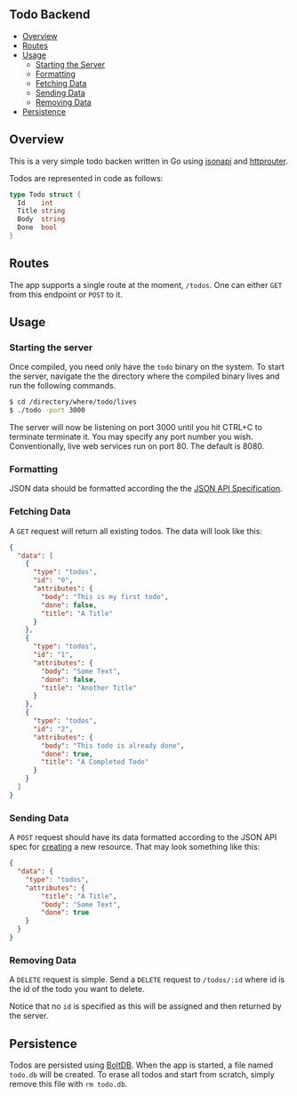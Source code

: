 Todo Backend
----

- [Overview](#overview)
- [Routes](#routes)
- [Usage](#usage)
  - [Starting the Server](#starting-the-server)
  - [Formatting](#formatting)
  - [Fetching Data](#fetching-data)
  - [Sending Data](#sending-data)
  - [Removing Data](#removing-data)
- [Persistence](#persistence)

## Overview

This is a very simple todo backen written in Go using [jsonapi][jsonapi] and
[httprouter][httprouter].

Todos are represented in code as follows:

```go
type Todo struct {                                                                 
  Id    int
  Title string
  Body  string
  Done  bool
}
```

## Routes
The app supports a single route at the moment, `/todos`. One can either `GET`
from this endpoint or `POST` to it.

## Usage

### Starting the server
Once compiled, you need only have the `todo` binary on the system. To start the
server, navigate the the directory where the compiled binary lives and run the
following commands.

```bash
$ cd /directory/where/todo/lives
$ ./todo -port 3000
```

The server will now be listening on port 3000 until you hit CTRL+C to terminate
terminate it. You may specify any port number you wish. Conventionally, live web
services run on port 80. The default is 8080.

### Formatting
JSON data should be formatted according the the [JSON API Specification][jsonspec].

### Fetching Data
A `GET` request will return all existing todos. The data will look like this:

```json
{
  "data": [
    {
      "type": "todos",
      "id": "0",
      "attributes": {
        "body": "This is my first todo",
        "done": false,
        "title": "A Title"
      }
    },
    {
      "type": "todos",
      "id": "1",
      "attributes": {
        "body": "Some Text",
        "done": false,
        "title": "Another Title"
      }
    },
    {
      "type": "todos",
      "id": "2",
      "attributes": {
        "body": "This todo is already done",
        "done": true,
        "title": "A Completed Todo"
      }
    }
  ]
}
```

### Sending Data
A `POST` request should have its data formatted according to the JSON API spec
for [creating][jsoncreation] a new resource. That may look something like this:

```json
{
  "data": {
    "type": "todos",
    "attributes": {
        "title": "A Title",
        "body": "Some Text",
        "done": true
    }
  }
}
```

### Removing Data
A `DELETE` request is simple. Send a `DELETE` request to `/todos/:id` where id is the id of the todo you want to delete.

Notice that no `id` is specified as this will be assigned and then returned by
the server.

## Persistence
Todos are persisted using [BoltDB][boltdb]. When the app is started, a file
named `todo.db` will be created. To erase all todos and start from scratch,
simply remove this file with `rm todo.db`.

[jsonapi]: https://github.com/shwoodard/jsonapi
[httprouter]: https://github.com/julienschmidt/httprouter
[jsonspec]: http://jsonapi.org/
[jsoncreation]: http://jsonapi.org/format/#crud-creating
[boltdb]: https://github.com/boltdb/bolt
